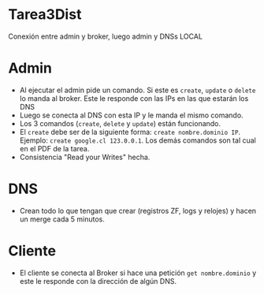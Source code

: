# Tarea3Dist

Conexión entre admin y broker, luego admin y DNSs LOCAL

# Admin

- Al ejecutar el admin pide un comando. Si este es `create`, `update` o `delete` lo manda al broker. Este le responde con las IPs en las que estarán los DNS
- Luego se conecta al DNS con esta IP y le manda el mismo comando.
- Los 3 comandos (`create`, `delete` y `update`) están funcionando. 
- El `create` debe ser de la siguiente forma: `create nombre.dominio IP`. Ejemplo: `create google.cl 123.0.0.1`. Los demás comandos son tal cual en el PDF de la tarea.
- Consistencia "Read your Writes" hecha.

# DNS

- Crean todo lo que tengan que crear (registros ZF, logs y relojes) y hacen un merge cada 5 minutos.

# Cliente

- El cliente se conecta al Broker si hace una petición `get nombre.dominio` y este le responde con la dirección de algún DNS.
